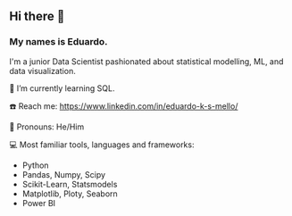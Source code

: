 ## Hi there 👋
### My names is Eduardo.
I'm a junior Data Scientist pashionated about statistical modelling, ML, and data visualization.

🌱 I’m currently learning SQL.

:phone: Reach me: https://www.linkedin.com/in/eduardo-k-s-mello/

:space_invader:	Pronouns: He/Him

:computer: Most familiar tools, languages and frameworks:
- Python
- Pandas, Numpy, Scipy
- Scikit-Learn, Statsmodels
- Matplotlib, Ploty, Seaborn
- Power BI

<!--
**eduardoksmello/eduardoksmello** is a ✨ _special_ ✨ repository because its `README.md` (this file) appears on your GitHub profile.

Here are some ideas to get you started:

- 🔭 I’m currently working on ...
- 🌱 I’m currently learning all about Machine Learning techniques.
- ![image](https://user-images.githubusercontent.com/76400281/137038838-9b7ed84b-3822-4057-bcc0-87ad7aa47473.png) I’m interested in **Data Science**.
- 🤔 I’m looking for help with ...
- 💬 Ask me about ...
- 📫 How to reach me: ...
- 😄 Pronouns: He/Him
- ⚡ Fun fact: ...

![image](https://www.dropbox.com/s/p1qbe4i7jiwg25u/banner.png)

-->
